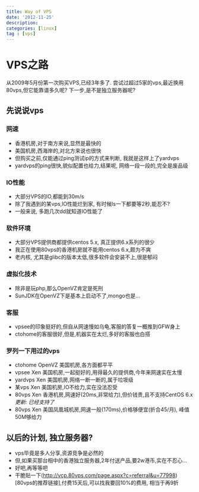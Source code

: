 ```yaml
---
title: Way of VPS
date: '2012-11-25'
description:
categories: [linux]
tag : [vps]
---
```


VPS之路
========

从2009年5月份第一次购买VPS,已经3年多了.
尝试过超过5家的vps,最近换用80vps,但它能靠谱多久呢?
下一步,是不是独立服务器呢?

先说说vps
--------------

### 网速 ###

* 香港机房,对于南方来说,显然是最快的
* 美国机房,西海岸的,对北方来说也很快
* 但购买之前,仅能通过ping测试ip的方式来判断, 我就是这样上了yardvps
* yardvps的ping很快,貌似配置也给力,结果呢, 网络一段一段的,完全是废品级

### IO性能 ###

* 大部分VPS的IO,都能到30m/s
* 除了我遇到的某vps,IO性能烂到家, 有时候ls一下都要等2秒,能忍不?
* 一般来说, 多跑几次dd就知道IO性能了

### 软件环境 ###

* 大部分VPS提供商都提供centos 5.x, 真正提供6.x系列的很少
* 我正在使用80vps的香港机房就不能用centos 6.x,颇为不爽
* 老内核, 尤其是glibc的版本太低,很多软件会安装不上,很是郁闷

### 虚拟化技术 ###

* 除非是玩php,那么OpenVZ肯定是死刑
* SunJDK在OpenVZ下是基本上启动不了,mongo也是...

### 客服 ###

* vpsee的印象挺好的,但自从网速慢如乌龟,客服的答复一概推到GFW身上
* ctohome的客服很好,但是,机器实在太烂,多好的客服也白搭

### 罗列一下用过的vps ###

* ctohome OpenVZ 美国机房,各方面都平平
* vpsee   Xen    美国机房,一起挺好的,用得最久的提供商,今年来网速实在太慢 
* yardvps Xen    美国机房,网络一断一断的,属于垃圾级
* 某vps   Xen    美国机房,IO不给力,实在没法忍受
* 80vps   Xen    香港机房,网速好(20ms,非常给力),但价钱贵,且不支持CentOS 6.x *更新: 已经支持了*
* 80vps   Xen    美国凤凰城机房,网速一般(170ms),价格够便宜(折合45/月), 峰值50M够给力

以后的计划, 独立服务器?
-------------------

* vps毕竟是多人分享,资源竞争是必然的
* 但,如果买那台相中的香港独立服务器,2年付送产品,要2w港币,实在不忍心...
* 好吧,再等等吧
* 干脆贴一下(http://vcp.80vps.com/page.aspx?c=referral&u=77998)[80vps的推荐链接],付费15天后,可以找我要回10%的费用, 相当于再9折
